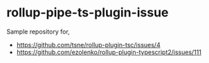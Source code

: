 # rollup-pipe-ts-plugin-issue

Sample repository for,

- https://github.com/tsne/rollup-plugin-tsc/issues/4
- https://github.com/ezolenko/rollup-plugin-typescript2/issues/111
